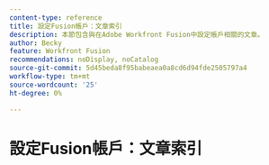 ```yaml
---
content-type: reference
title: 設定Fusion帳戶：文章索引
description: 本節包含與在Adobe Workfront Fusion中設定帳戶相關的文章。
author: Becky
feature: Workfront Fusion
recommendations: noDisplay, noCatalog
source-git-commit: 5d45beda8f95babeaea0a8cd6d94fde2505797a4
workflow-type: tm+mt
source-wordcount: '25'
ht-degree: 0%

---
```



# 設定Fusion帳戶：文章索引
